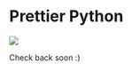 # Prettier Python

![](https://i.giphy.com/media/GNvOUgBvLzVwA/giphy.webp)

Check back soon :)

<!--
## Install

```bash
yarn add --dev --exact prettier @prettier/python
```

## Configure

.prettierrc:

```json
{
  "plugins": ["@prettier/python"]
}
```

## Use

```bash
prettier --write "**/*.py"
```
-->
